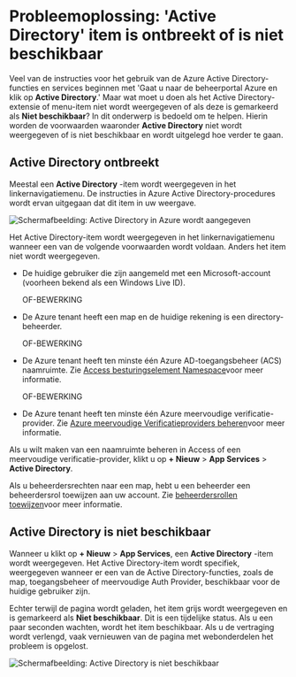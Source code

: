 <properties
   pageTitle="Probleemoplossing: 'Active Directory' item is ontbreekt of is niet beschikbaar | Microsoft Azure "
   description="Wat moet u doen als u niet in de beheerportal van Azure Active Directory-menu-item wordt weergegeven."
   services="active-directory"
   documentationCenter="na"
   authors="bryanla"
   manager="mbaldwin"
   editor=""/>

<tags
   ms.service="active-directory"
   ms.devlang="na"
   ms.topic="article"
   ms.tgt_pltfrm="na"
   ms.workload="identity"
   ms.date="09/16/2016"
   ms.author="mbaldwin"/>

# <a name="troubleshooting-active-directory-item-is-missing-or-not-available"></a>Probleemoplossing: 'Active Directory' item is ontbreekt of is niet beschikbaar

Veel van de instructies voor het gebruik van de Azure Active Directory-functies en services beginnen met 'Gaat u naar de beheerportal Azure en klik op **Active Directory**.' Maar wat moet u doen als het Active Directory-extensie of menu-item niet wordt weergegeven of als deze is gemarkeerd als **Niet beschikbaar**? In dit onderwerp is bedoeld om te helpen. Hierin worden de voorwaarden waaronder **Active Directory** niet wordt weergegeven of is niet beschikbaar en wordt uitgelegd hoe verder te gaan.

## <a name="active-directory-is-missing"></a>Active Directory ontbreekt

Meestal een **Active Directory** -item wordt weergegeven in het linkernavigatiemenu. De instructies in Azure Active Directory-procedures wordt ervan uitgegaan dat dit item in uw weergave.

![Schermafbeelding: Active Directory in Azure wordt aangegeven](./media/active-directory-troubleshooting/typical-view.png)

Het Active Directory-item wordt weergegeven in het linkernavigatiemenu wanneer een van de volgende voorwaarden wordt voldaan. Anders het item niet wordt weergegeven.

* De huidige gebruiker die zijn aangemeld met een Microsoft-account (voorheen bekend als een Windows Live ID).

    OF-BEWERKING

* De Azure tenant heeft een map en de huidige rekening is een directory-beheerder.

    OF-BEWERKING

* De Azure tenant heeft ten minste één Azure AD-toegangsbeheer (ACS) naamruimte. Zie [Access besturingselement Namespace](https://msdn.microsoft.com/library/azure/gg185908.aspx)voor meer informatie.

    OF-BEWERKING

* De Azure tenant heeft ten minste één Azure meervoudige verificatie-provider. Zie [Azure meervoudige Verificatieproviders beheren](../multi-factor-authentication/multi-factor-authentication-get-started-cloud.md)voor meer informatie.

Als u wilt maken van een naamruimte beheren in Access of een meervoudige verificatie-provider, klikt u op **+ Nieuw** > **App Services** > **Active Directory**.

Als u beheerdersrechten naar een map, hebt u een beheerder een beheerdersrol toewijzen aan uw account. Zie [beheerdersrollen toewijzen](active-directory-assign-admin-roles.md)voor meer informatie.

## <a name="active-directory-is-not-available"></a>Active Directory is niet beschikbaar

Wanneer u klikt op **+ Nieuw** > **App Services**, een **Active Directory** -item wordt weergegeven. Het Active Directory-item wordt specifiek, weergegeven wanneer er een van de Active Directory-functies, zoals de map, toegangsbeheer of meervoudige Auth Provider, beschikbaar voor de huidige gebruiker zijn.

Echter terwijl de pagina wordt geladen, het item grijs wordt weergegeven en is gemarkeerd als **Niet beschikbaar**. Dit is een tijdelijke status. Als u een paar seconden wachten, wordt het item beschikbaar. Als u de vertraging wordt verlengd, vaak vernieuwen van de pagina met webonderdelen het probleem is opgelost.

![Schermafbeelding: Active Directory is niet beschikbaar](./media/active-directory-troubleshooting/not-available.png)
